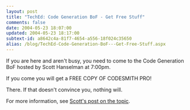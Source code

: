 ```yaml
---
layout: post
title: "TechEd: Code Generation BoF - Get Free Stuff"
comments: false
date: 2004-05-23 18:07:00
updated: 2004-05-23 18:17:00
subtext-id: a8642c4a-81f7-4654-a556-18f024c35650
alias: /blog/TechEd-Code-Generation-BoF---Get-Free-Stuff.aspx
---
```



If you are here and aren't busy, you need to come to the Code Generation BoF hosted by Scott Hanselman at 7:00pm.

If you come you will get a FREE COPY OF CODESMITH PRO!

There. If that doesn't convince you, nothing will.

For more information, see [Scott's post on the topic](http://www.hanselman.com/blog/PermaLink.aspx?guid=69d9d50f-4b56-4e56-b104-f574f8c48156).
